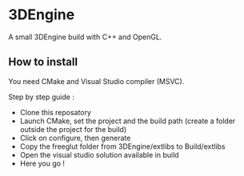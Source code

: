 # 3DEngine

A small 3DEngine build with C++ and OpenGL.

## How to install

You need CMake and Visual Studio compiler (MSVC).

Step by step guide :

- Clone this reposatory
- Launch CMake, set the project and the build path (create a folder outside the project for the build)
- Click on configure, then generate
- Copy the freeglut folder from 3DEngine/extlibs to Build/extlibs
- Open the visual studio solution available in build
- Here you go !